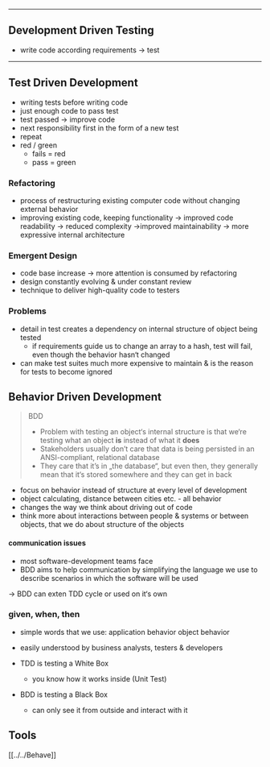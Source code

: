 ___
## Development Driven Testing
- write code according requirements -> test


___
## Test Driven Development
- writing tests before writing code
- just enough code to pass test
- test passed -> improve code
- next responsibility first in the form of a new test
- repeat
- red / green 
	- fails = red
	- pass = green

### Refactoring
- process of restructuring existing computer code without changing external behavior
- improving existing code, keeping functionality
-> improved code readability
-> reduced complexity
->improved maintainability
-> more expressive internal architecture

### Emergent Design
- code base increase -> more attention is consumed by refactoring
- design constantly evolving & under constant review
- technique to deliver high-quality code to testers

### Problems 
- detail in test creates a dependency on internal structure of object being tested
	- if requirements guide us to change an array to a hash, test will fail, even though the behavior hasn‘t changed
- can make test suites much more expensive to maintain & is the reason for tests to become ignored


## Behavior Driven Development
>BDD
>- Problem with testing an object‘s internal structure is that we‘re testing what an object **is** instead of what it **does**
>- Stakeholders usually don’t care that data is being persisted in an ANSI-compliant, relational database
>- They care that it’s in „the database“, but even then, they generally mean that it‘s stored somewhere and they can get in back

- focus on behavior instead of structure at every level of development
- object calculating, distance between cities etc. - all behavior
- changes the way we think about driving out of code
- think more about interactions between people & systems or between objects, that we do about structure of the objects

#### communication issues
- most software-development teams face 
- BDD aims to help communication by simplifying the language we use to describe scenarios in which the software will be used

-> BDD can exten TDD cycle or used on it‘s own

### given, when, then
- simple words that we use: application behavior object behavior
- easily understood by business analysts, testers & developers

- TDD is testing a White Box
	- you know how it works inside (Unit Test)
- BDD is testing a Black Box
	- can only see it from outside and interact with it


## Tools
[[../../Behave]]
